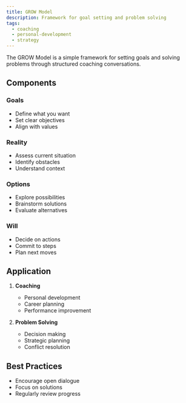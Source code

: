 ```yaml
---
title: GROW Model
description: Framework for goal setting and problem solving
tags:
  - coaching
  - personal-development
  - strategy
---
```


The GROW Model is a simple framework for setting goals and solving problems through structured coaching conversations.

## Components

### Goals
- Define what you want
- Set clear objectives
- Align with values

### Reality
- Assess current situation
- Identify obstacles
- Understand context

### Options
- Explore possibilities
- Brainstorm solutions
- Evaluate alternatives

### Will
- Decide on actions
- Commit to steps
- Plan next moves

## Application

1. **Coaching**
   - Personal development
   - Career planning
   - Performance improvement

2. **Problem Solving**
   - Decision making
   - Strategic planning
   - Conflict resolution

## Best Practices
- Encourage open dialogue
- Focus on solutions
- Regularly review progress

